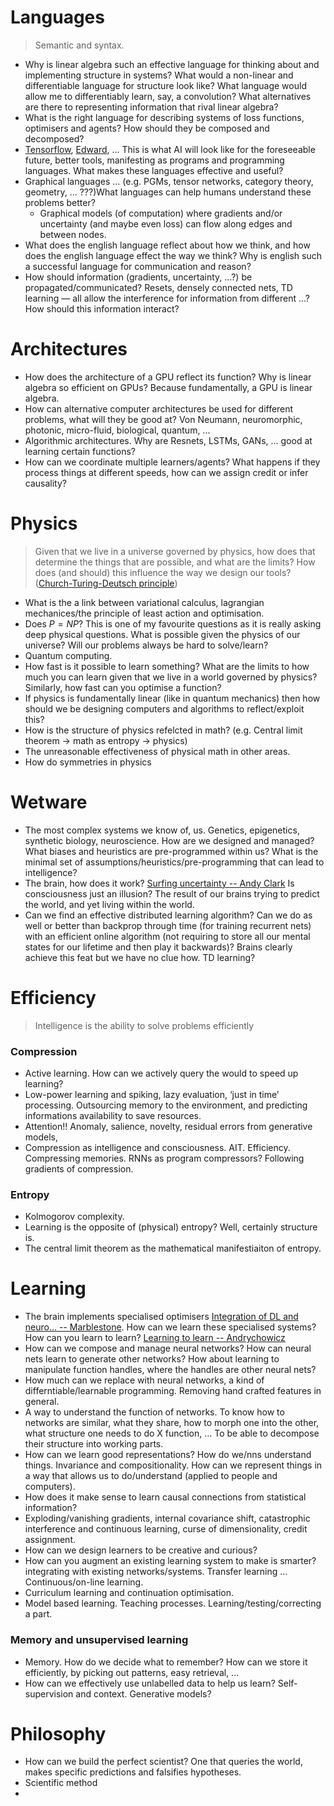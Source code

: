 # Languages

> Semantic and syntax. 

* Why is linear algebra such an effective language for thinking about and implementing structure in systems? What would a non-linear and differentiable language for structure look like? What language would allow me to differentiably learn, say, a convolution? What alternatives are there to representing information that rival linear algebra?
* What is the right language for describing systems of loss functions, optimisers and agents? How should they be composed and decomposed?
* [Tensorflow](https://www.tensorflow.org/), [Edward](http://edwardlib.org/), ... This is what AI will look like for the foreseeable future, better tools, manifesting as programs and programming languages. What makes these languages effective and useful?
* Graphical languages ... (e.g. PGMs, tensor networks, category theory, geometry, ... ???)What languages can help humans understand these problems better? 
    * Graphical models (of computation) where gradients and/or uncertainty (and maybe even loss) can flow along edges and between nodes. 
* What does the english language reflect about how we think, and how does the english language effect the way we think? Why is english such a successful language for communication and reason?
* How should information (gradients, uncertainty, …?) be propagated/communicated? Resets, densely connected nets, TD learning — all allow the interference for information from different …? How should this information interact?


# Architectures

* How does the architecture of a GPU reflect its function? Why is linear algebra so efficient on GPUs? Because fundamentally, a GPU is linear algebra.
* How can alternative computer architectures be used for different problems, what will they be good at? Von Neumann, neuromorphic, photonic, micro-fluid, biological, quantum, ...
* Algorithmic architectures. Why are Resnets, LSTMs, GANs, ... good at learning certain functions?
* How can we coordinate multiple learners/agents? What happens if they process things at different speeds, how can we assign credit or infer causality?

# Physics

> Given that we live in a universe governed by physics, how does that determine the things that are possible, and what are the limits? How does (and should) this influence the way we design our tools? ([Church-Turing-Deutsch principle](https://en.wikipedia.org/wiki/Church%E2%80%93Turing%E2%80%93Deutsch_principle))

* What is the a link between variational calculus, lagrangian mechanices/the principle of least action and optimisation. 
* Does $P = NP$? This is one of my favourite questions as it is really asking deep physical questions. What is possible given the physics of our universe?  Will our problems always be hard to solve/learn?
* Quantum computing.
* How fast is it possible to learn something? What are the limits to how much you can learn given that we live in a world governed by physics? Similarly, how fast can you optimise a function?
* If physics is fundamentally linear (like in quantum mechanics) then how should we be designing computers and algorithms to reflect/exploit this?
* How is the structure of physics refelcted in math? (e.g. Central limit theorem -> math as entropy -> physics)
* The unreasonable effectiveness of physical math in other areas.
* How do symmetries in physics

# Wetware

* The most complex systems we know of, us. Genetics, epigenetics, synthetic biology, neuroscience. How are we designed and managed? What biases and heuristics are pre-programmed within us? What is the minimal set of assumptions/heuristics/pre-programming that can lead to intelligence?
* The brain, how does it work? [Surfing uncertainty -- Andy Clark](https://www.goodreads.com/book/show/25823558-surfing-uncertainty) Is consciousness just an illusion? The result of our brains trying to predict the world, and yet living within the world.
* Can we find an effective distributed learning algorithm? Can we do as well or better than backprop through time (for training recurrent nets) with an efficient online algorithm (not requiring to store all our mental states for our lifetime and then play it backwards)?  Brains clearly achieve this feat but we have no clue how. TD learning? 


# Efficiency

> Intelligence is the ability to solve problems efficiently

### Compression

* Active learning. How can we actively query the would to speed up learning?
* Low-power learning and spiking, lazy evaluation, ‘just in time’ processing. Outsourcing memory to the environment, and predicting informations availability to save resources.
* Attention!! Anomaly, salience, novelty, residual errors from generative models, 
* Compression as intelligence and consciousness. AIT.  Efficiency.  Compressing memories. RNNs as program compressors? Following gradients of compression.

### Entropy

* Kolmogorov complexity.
* Learning is the opposite of (physical) entropy? Well, certainly structure is.
* The central limit theorem as the mathematical manifestiaiton of entropy.

# Learning

* The brain implements specialised optimisers [Integration of DL and neuro... -- Marblestone](https://arxiv.org/abs/1606.03813). How can we learn these specialised systems? How can you learn to learn? [Learning to learn -- Andrychowicz](https://arxiv.org/abs/1606.04474)
* How can we compose and manage neural networks? How can neural nets learn to generate other networks? How about learning to manipulate function handles, where the handles are other neural nets?
* How much can we replace with neural networks, a kind of differntiable/learnable programming. Removing hand crafted features in general.
* A way to understand the function of networks. To know how to networks are similar, what they share, how to morph one into the other, what structure one needs to do X function, ... To be able to decompose their structure into working parts.
* How can we learn good representations? How do we/nns understand things. Invariance and compositionality. How can we represent things in a way that allows us to do/understand (applied to people and computers). 
* How does it make sense to learn causal connections from statistical information?
* Exploding/vanishing gradients, internal covariance shift, catastrophic interference and continuous learning, curse of dimensionality, credit assignment.
* How can we design learners to be creative and curious?
* How can you augment an existing learning system to make is smarter? integrating with existing networks/systems. Transfer learning ... Continuous/on-line learning.
* Curriculum learning and continuation optimisation.
* Model based learning. Teaching processes. Learning/testing/correcting a part.

### Memory and unsupervised learning

* Memory. How do we decide what to remember? How can we store it efficiently, by picking out patterns, easy retrieval, ...
* How can we effectively use unlabelled data to help us learn? Self-supervision and context. Generative models?


# Philosophy

* How can we build the perfect scientist? One that queries the world, makes specific predictions and falsifies hypotheses. 
* Scientific method
* 